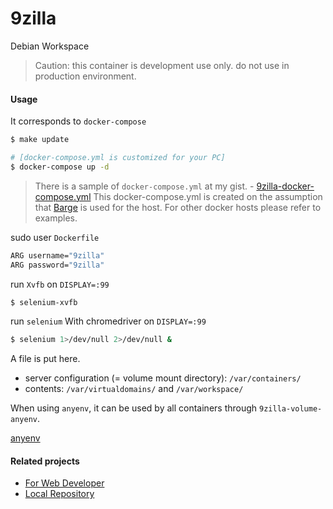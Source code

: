 # 9zilla
Debian Workspace

> Caution: this container is development use only. do not use in production environment.

#### Usage
It corresponds to `docker-compose`

``` sh
$ make update

# [docker-compose.yml is customized for your PC]
$ docker-compose up -d
```

> There is a sample of `docker-compose.yml` at my gist. - [9zilla-docker-compose.yml](https://gist.github.com/nobiki/24ecf417fe4292edf01698b5f3642edd)
> This docker-compose.yml is created on the assumption that [Barge](https://github.com/bargees/barge-os) is used for the host.
> For other docker hosts please refer to examples.

sudo user `Dockerfile`

``` sh
ARG username="9zilla"
ARG password="9zilla"
```

run `Xvfb` on `DISPLAY=:99`

``` sh
$ selenium-xvfb
```

run `selenium` With chromedriver on `DISPLAY=:99`

``` sh
$ selenium 1>/dev/null 2>/dev/null &
```

A file is put here.

* server configuration (= volume mount directory): `/var/containers/`
* contents: `/var/virtualdomains/` and `/var/workspace/`

When using `anyenv`, it can be used by all containers through `9zilla-volume-anyenv`.

[anyenv](https://github.com/riywo/anyenv)

#### Related projects

* [For Web Developer](https://github.com/nobiki?utf8=%E2%9C%93&tab=repositories&q=9zilla-nginx&type=&language=)
* [Local Repository](https://github.com/nobiki?utf8=%E2%9C%93&tab=repositories&q=9zilla-repos&type=&language=)
